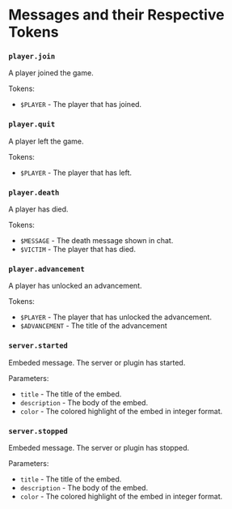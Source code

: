 # Messages and their Respective Tokens

### `player.join`
A player joined the game.

Tokens:
- `$PLAYER` - The player that has joined.

### `player.quit`
A player left the game.

Tokens:
- `$PLAYER` - The player that has left.

### `player.death`
A player has died.

Tokens:
- `$MESSAGE` - The death message shown in chat.
- `$VICTIM` - The player that has died.

### `player.advancement`
A player has unlocked an advancement.

Tokens:
- `$PLAYER` - The player that has unlocked the advancement.
- `$ADVANCEMENT` - The title of the advancement

### `server.started`
Embeded message. The server or plugin has started.

Parameters:
- `title` - The title of the embed.
- `description` - The body of the embed.
- `color` - The colored highlight of the embed in integer format.

### `server.stopped`
Embeded message. The server or plugin has stopped.

Parameters:
- `title` - The title of the embed.
- `description` - The body of the embed.
- `color` - The colored highlight of the embed in integer format.
